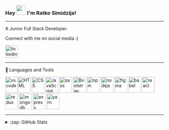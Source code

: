 ### Hey <img src="https://raw.githubusercontent.com/MartinHeinz/MartinHeinz/master/wave.gif" width="30px"> I'm Ratko Simidzija!

---

A Junior Full Stack Developer.

Connect with me on social media :)

[<img src="https://cdn.jsdelivr.net/gh/devicons/devicon/icons/linkedin/linkedin-original.svg" alt="linkedin" width="40" height="40"/>
](https://linkedin.com/in/ratkosimidzija)


---

🧰 Languages and Tools


<img src="https://cdn.jsdelivr.net/gh/devicons/devicon/icons/vscode/vscode-original.svg" alt="vscode" width="40" height="50"/><img src="https://cdn.jsdelivr.net/gh/devicons/devicon/icons/html5/html5-original.svg" alt="HTML" width="40" height="50"/>
<img src="https://cdn.jsdelivr.net/gh/devicons/devicon/icons/css3/css3-original.svg" alt="CSS" width="40" height="50"/>
<img src="https://cdn.jsdelivr.net/gh/devicons/devicon/icons/javascript/javascript-original.svg" alt="JavaScript" width="40" height="50"/>
<img src="https://cdn.jsdelivr.net/gh/devicons/devicon/icons/sass/sass-original.svg" alt="sass" width="40" height="50"/>
<img src="https://cdn.jsdelivr.net/gh/devicons/devicon/icons/bootstrap/bootstrap-plain.svg" alt="Bootstrap" width="40" height="50"/>
<img src="https://cdn.jsdelivr.net/gh/devicons/devicon/icons/npm/npm-original-wordmark.svg" alt="npm" width="40" height="50"/>
<img src="https://cdn.jsdelivr.net/gh/devicons/devicon/icons/nodejs/nodejs-original.svg" alt="nodejs" width="40" height="50"/>
<img src="https://cdn.jsdelivr.net/gh/devicons/devicon/icons/figma/figma-original.svg" alt="figma" width="40" height="50"/>
<img src="https://cdn.jsdelivr.net/gh/devicons/devicon/icons/babel/babel-original.svg" alt="babel" width="40" height="50"/>
<img src="https://cdn.jsdelivr.net/gh/devicons/devicon/icons/react/react-original.svg" alt="react" width="40" height="50"/>
<img src="https://cdn.jsdelivr.net/gh/devicons/devicon/icons/redux/redux-original.svg" alt="redux" width="40" height="50"/>
<img src="https://cdn.jsdelivr.net/gh/devicons/devicon/icons/mongodb/mongodb-plain-wordmark.svg" alt="mongodb" width="40" height="50"/>
<img src="https://simpleicons.org/icons/express.svg" alt="express" width="40" height="50"/>
<img src="https://cdn.jsdelivr.net/gh/devicons/devicon/icons/yarn/yarn-original-wordmark.svg" alt="yarn" width="40" height="50"/>




---

<details>
  <summary>:zap: GitHub Stats</summary>

  <img align="left" alt="Ratko's GitHub Stats" src="https://github-readme-stats-pi-topaz-17.vercel.app/api?username=ratko-sim&show_icons=true&theme=radical"/>

</details>







